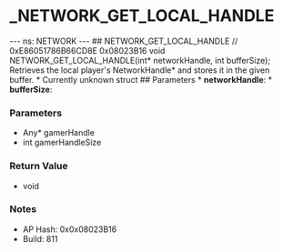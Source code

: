 # _NETWORK_GET_LOCAL_HANDLE

--- ns: NETWORK --- ## NETWORK_GET_LOCAL_HANDLE  // 0xE86051786B66CD8E 0x08023B16 void NETWORK_GET_LOCAL_HANDLE(int* networkHandle, int bufferSize);  Retrieves the local player's NetworkHandle* and stores it in the given buffer. * Currently unknown struct  ## Parameters * **networkHandle**: * **bufferSize**:

### Parameters
* Any* gamerHandle
* int gamerHandleSize

### Return Value
* void

### Notes
* AP Hash: 0x0x08023B16
* Build: 811

